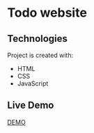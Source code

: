 # Todo website
## Technologies
Project is created with:
* HTML
* CSS
* JavaScript
## Live Demo
[DEMO](https://todoapp-harsha0-2.netlify.app/)
